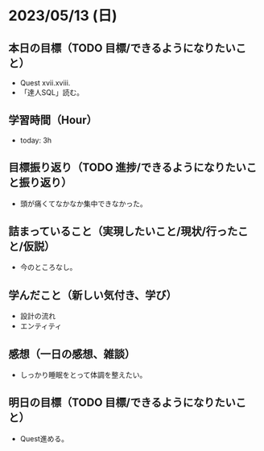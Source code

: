 # 2023/05/13 (日)

## 本日の目標（TODO 目標/できるようになりたいこと）

- Quest xvii.xviii.
- 「達人SQL」読む。

## 学習時間（Hour）

- today: 3h

## 目標振り返り（TODO 進捗/できるようになりたいこと振り返り）

- 頭が痛くてなかなか集中できなかった。

## 詰まっていること（実現したいこと/現状/行ったこと/仮説）

- 今のところなし。

## 学んだこと（新しい気付き、学び）

- 設計の流れ
- エンティティ

## 感想（一日の感想、雑談）

- しっかり睡眠をとって体調を整えたい。

## 明日の目標（TODO 目標/できるようになりたいこと）

- Quest進める。
